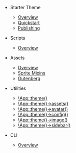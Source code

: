 * Starter Theme

  * [Overview](/starter-theme/overview)
  * [Quickstart](/starter-theme/quickstart)
  * [Publishing](/starter-theme/publishing)

* Scripts

  * [Overview](/starter-theme/scripts/overview)

* Assets

  * [Overview](/starter-theme/assets/overview)
  * [Sprite Mixins](/starter-theme/assets/sprite-mixins)
  * [Gutenberg](/starter-theme/assets/gutenberg)

* Utilities

  * [\App::theme()](/starter-theme/utilities/theme)
  * [\App::theme()->assets()](/starter-theme/utilities/theme-assets)
  * [\App::theme()->avatar()](/starter-theme/utilities/theme-avatar)
  * [\App::theme()->config()](/starter-theme/utilities/theme-config)
  * [\App::theme()->image()](/starter-theme/utilities/theme-image)
  * [\App::theme()->sidebar()](/starter-theme/utilities/theme-sidebar)

* CLI

  * [Overview](/starter-theme/cli/overview)
